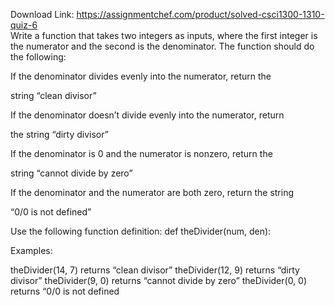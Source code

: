 Download Link: https://assignmentchef.com/product/solved-csci1300-1310-quiz-6
<br>
Write a function that takes two integers as inputs, where the first integer is the numerator and the second is the denominator.  The function should do the following:

If the denominator divides evenly into the numerator, return the

string “clean divisor”

If the denominator doesn’t divide evenly into the numerator, return

the string “dirty divisor”

If the denominator is 0 and the numerator is nonzero, return the

string “cannot divide by zero”

If the denominator and the numerator are both zero, return the string

“0/0 is not defined”

Use the following function definition: def theDivider(num, den):

Examples:

theDivider(14, 7) returns “clean divisor” theDivider(12, 9) returns “dirty divisor” theDivider(9, 0) returns “cannot divide by zero” theDivider(0, 0) returns “0/0 is not defined